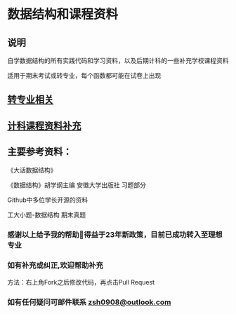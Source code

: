# 数据结构和课程资料
## 说明
自学数据结构的所有实践代码和学习资料，以及后期计科的一些补充学校课程资料

适用于期末考试或转专业，每个函数都可能在试卷上出现

## [转专业相关](https://github.com/Chiu-xaH/DataStructure-And-CS-Resource/blob/main/EXAM.md)
## [计科课程资料补充](https://github.com/Chiu-xaH/DataStructure-And-CS-Resource/blob/main/OTHER学校课程资料补充/README.md)
## 主要参考资料：

《大话数据结构》

《数据结构》胡学纲主编 安徽大学出版社 习题部分

 Github中多位学长开源的资料

 工大小题-数据结构 期末真题

### 感谢以上给予我的帮助🙏得益于23年新政策，目前已成功转入至理想专业
### 如有补充或纠正,欢迎帮助补充
方法：右上角Fork之后修改代码，再点击Pull Request
### 如有任何疑问可邮件联系 zsh0908@outlook.com
